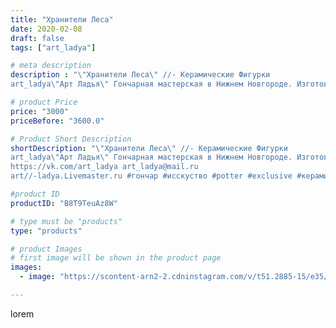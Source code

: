 ```yaml
---
title: "Хранители Леса"
date: 2020-02-08
draft: false
tags: ["art_ladya"]

# meta description
description : "\"Хранители Леса\" //- Керамические Фигурки 
art_ladya\"Арт Ладья\" Гончарная мастерская в Нижнем Новгороде. Изготовление керамики и мастер//-классы по обучению"

# product Price
price: "3000"
priceBefore: "3600.0"

# Product Short Description
shortDescription: "\"Хранители Леса\" //- Керамические Фигурки 
art_ladya\"Арт Ладья\" Гончарная мастерская в Нижнем Новгороде. Изготовление керамики и мастер//-классы по обучению. 
https://vk.com/art_ladya art_ladya@mail.ru 
art//-ladya.Livemaster.ru #гончар #исскуство #potter #exclusive #керамикаручнаяработа #керамиканазаказ #handmade #керамика #эксклюзивнаякерамика #painter #decor #ceramicar #nntoday #claygoods #restaurant #earthenware #ceramic #славянскаямифилогия #нэцкэ #глиняныефигурки #magic #ezoteric #ceramicart #магия #фигурки #clay #авторскаякерамика"

#product ID
productID: "B8T9TeuAz8W"

# type must be "products"
type: "products"

# product Images
# first image will be shown in the product page
images:
  - image: "https://scontent-arn2-2.cdninstagram.com/v/t51.2885-15/e35/s1080x1080/84055625_503041090622844_3871139756646778570_n.jpg?tp=1&_nc_ht=scontent-arn2-2.cdninstagram.com&_nc_cat=100&_nc_ohc=fwMT7QMLpmAAX8pDnlV&ccb=7-4&oh=5e9ebab0d20b4a7c93514afa6be53bd8&oe=60855229&_nc_sid=86f79a&ig_cache_key=MjIzOTQwMzA1OTIyNDcyMzIyMg%3D%3D.2-ccb7-4"

---
```

lorem
